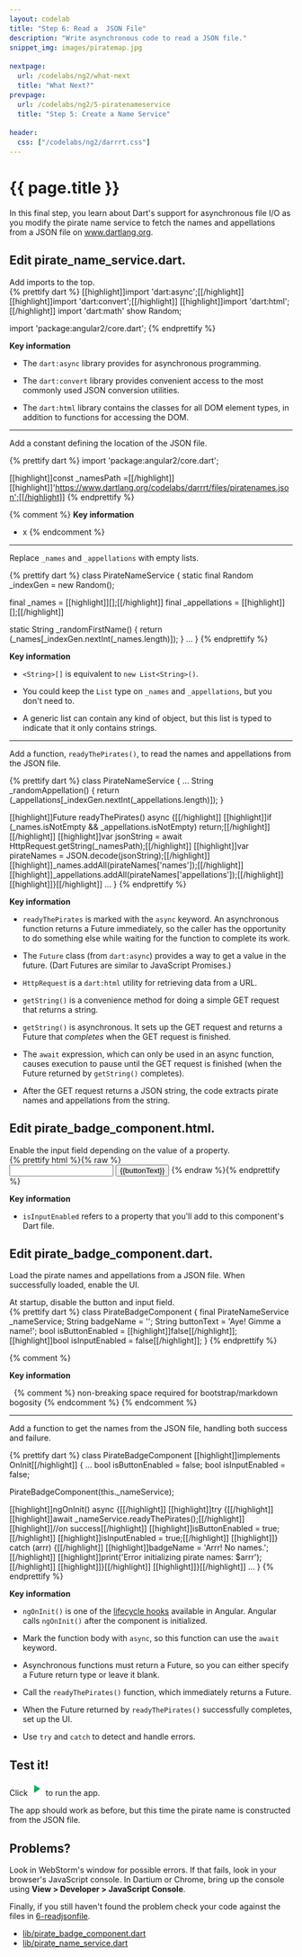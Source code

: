 ```yaml
---
layout: codelab
title: "Step 6: Read a  JSON File"
description: "Write asynchronous code to read a JSON file."
snippet_img: images/piratemap.jpg

nextpage:
  url: /codelabs/ng2/what-next
  title: "What Next?"
prevpage:
  url: /codelabs/ng2/5-piratenameservice
  title: "Step 5: Create a Name Service"

header:
  css: ["/codelabs/ng2/darrrt.css"]
---
```


# {{ page.title }}

In this final step, you learn about Dart's support for
asynchronous file I/O as you modify the pirate name service to fetch
the names and appellations from a JSON file on www.dartlang.org.

## <i class="fa fa-anchor"> </i> Edit pirate_name_service.dart.

<div class="trydart-step-details" markdown="1">
Add imports to the top.
</div>

<div class="row"> <div class="col-md-7" markdown="1">

<div class="trydart-step-details" markdown="1">
{% prettify dart %}
[[highlight]]import 'dart:async';[[/highlight]]
[[highlight]]import 'dart:convert';[[/highlight]]
[[highlight]]import 'dart:html';[[/highlight]]
import 'dart:math' show Random;

import 'package:angular2/core.dart';
{% endprettify %}
</div>

</div> <div class="col-md-5" markdown="1">

<i class="fa fa-key key-header"> </i> <strong> Key information </strong>

* The `dart:async` library provides for asynchronous programming.

* The `dart:convert` library provides convenient access to the most
  commonly used JSON conversion utilities.

* The `dart:html` library contains the classes for all DOM element
  types, in addition to functions for accessing the DOM.

</div></div>

<div class="trydart-step-details" markdown="1">

<hr>

Add a constant defining the location of the JSON file.
</div>

<div class="row"> <div class="col-md-7" markdown="1">

<div class="trydart-step-details" markdown="1">
{% prettify dart %}
import 'package:angular2/core.dart';

[[highlight]]const _namesPath =[[/highlight]]
    [[highlight]]'https://www.dartlang.org/codelabs/darrrt/files/piratenames.json';[[/highlight]]
{% endprettify %}
</div>

</div> <div class="col-md-5" markdown="1">

{% comment %}
<i class="fa fa-key key-header"> </i> <strong> Key information </strong>

* x
{% endcomment %}

</div></div>

<div class="trydart-step-details" markdown="1">

<hr>

Replace `_names` and `_appellations` with empty lists.
</div>

<div class="row"> <div class="col-md-7" markdown="1">

<div class="trydart-step-details" markdown="1">
{% prettify dart %}
class PirateNameService {
  static final Random _indexGen = new Random();

  final _names = [[highlight]]<String>[];[[/highlight]]
  final _appellations = [[highlight]]<String>[];[[/highlight]]

  static String _randomFirstName() {
    return (_names[_indexGen.nextInt(_names.length)]);
  }
  ...
}
{% endprettify %}
</div>

</div> <div class="col-md-5" markdown="1">

<i class="fa fa-key key-header"> </i> <strong> Key information </strong>

* `<String>[]` is equivalent to `new List<String>()`.

* You could keep the `List` type on `_names` and `_appellations`,
  but you don't need to.

* A generic list can contain any kind of object,
  but this list is typed to indicate that it only contains strings.

</div></div>

<div class="trydart-step-details" markdown="1">

<hr>

Add a function, `readyThePirates()`,
to read the names and appellations from the JSON file.
</div>

<div class="row"> <div class="col-md-7" markdown="1">

<div class="trydart-step-details" markdown="1">
{% prettify dart %}
class PirateNameService {
  ...
  String _randomAppellation() {
    return (_appellations[_indexGen.nextInt(_appellations.length)]);
  }

  [[highlight]]Future readyThePirates() async {[[/highlight]]
    [[highlight]]if (_names.isNotEmpty && _appellations.isNotEmpty) return;[[/highlight]]
[[/highlight]]
    [[highlight]]var jsonString = await HttpRequest.getString(_namesPath);[[/highlight]]
    [[highlight]]var pirateNames = JSON.decode(jsonString);[[/highlight]]
    [[highlight]]_names.addAll(pirateNames['names']);[[/highlight]]
    [[highlight]]_appellations.addAll(pirateNames['appellations']);[[/highlight]]
  [[highlight]]}[[/highlight]]
  ...
}
{% endprettify %}
</div>

</div> <div class="col-md-5" markdown="1">

<i class="fa fa-key key-header"> </i> <strong> Key information </strong>

* `readyThePirates` is marked with the `async` keyword.
  An asynchronous function returns a Future immediately,
  so the caller has the opportunity to do something else while
  waiting for the function to complete its work.

* The `Future` class (from `dart:async`)
  provides a way to get a value in the future.
  (Dart Futures are similar to JavaScript Promises.)

* `HttpRequest` is a `dart:html` utility for retrieving data from a URL.

* `getString()` is a convenience method for doing a simple GET
  request that returns a string.

* `getString()` is asynchronous. It sets up the GET request
  and returns a Future that _completes_ when the GET request
  is finished.

* The `await` expression, which can only be used in an async function,
  causes execution to pause until the GET request is finished
  (when the Future returned by `getString()` completes).

* After the GET request returns a JSON string, the code extracts
  pirate names and appellations from the string.

</div></div>

## <i class="fa fa-anchor"> </i> Edit pirate_badge_component.html.

<div class="trydart-step-details" markdown="1">
Enable the input field depending on the value of a property.
</div>

<div class="row"> <div class="col-md-7" markdown="1">

<div class="trydart-step-details" markdown="1">
{% prettify html %}{% raw %}
<div class="widgets">
  <input [[highlight]][disabled]="!isInputEnabled"[[/highlight]] (input)="updateBadge($event.target.value)"
         type="text" maxlength="15">
  <button [disabled]="!isButtonEnabled" (click)="generateBadge()">
    {{buttonText}}
  </button>
{% endraw %}{% endprettify %}
</div>

</div> <div class="col-md-5" markdown="1">

<i class="fa fa-key key-header"> </i> <strong> Key information </strong>

* `isInputEnabled` refers to a property that you'll add to this component's
  Dart file.

</div></div>

## <i class="fa fa-anchor"> </i> Edit pirate_badge_component.dart.

Load the pirate names and appellations from a JSON file.
When successfully loaded, enable the UI.

<div class="trydart-step-details" markdown="1">
At startup, disable the button and input field.
</div>

<div class="row"> <div class="col-md-7" markdown="1">

<div class="trydart-step-details" markdown="1">
{% prettify dart %}
class PirateBadgeComponent {
  final PirateNameService _nameService;
  String badgeName = '';
  String buttonText = 'Aye! Gimme a name!';
  bool isButtonEnabled = [[highlight]]false[[/highlight]];
  [[highlight]]bool isInputEnabled = false[[/highlight]];
}
{% endprettify %}
</div>

</div> <div class="col-md-5" markdown="1">

{% comment %}

<i class="fa fa-key key-header"> </i> <strong> Key information </strong>

&nbsp; {% comment %} non-breaking space required for bootstrap/markdown bogosity {% endcomment %}
{% endcomment %}

</div></div>


<div class="trydart-step-details" markdown="1">

<hr>

Add a function to get the names from the JSON file,
handling both success and failure.
</div>

<div class="row"> <div class="col-md-7" markdown="1">

<div class="trydart-step-details" markdown="1">
{% prettify dart %}
class PirateBadgeComponent [[highlight]]implements OnInit[[/highlight]] {
  ...
  bool isButtonEnabled = false;
  bool isInputEnabled = false;

  PirateBadgeComponent(this._nameService);

  [[highlight]]ngOnInit() async {[[/highlight]]
    [[highlight]]try {[[/highlight]]
      [[highlight]]await _nameService.readyThePirates();[[/highlight]]
      [[highlight]]//on success[[/highlight]]
      [[highlight]]isButtonEnabled = true;[[/highlight]]
      [[highlight]]isInputEnabled = true;[[/highlight]]
    [[highlight]]} catch (arrr) {[[/highlight]]
      [[highlight]]badgeName = 'Arrr! No names.';[[/highlight]]
      [[highlight]]print('Error initializing pirate names: $arrr');[[/highlight]]
    [[highlight]]}[[/highlight]]
  [[highlight]]}[[/highlight]]
  ...
}
{% endprettify %}
</div>

</div> <div class="col-md-5" markdown="1">

<i class="fa fa-key key-header"> </i> <strong> Key information </strong>

* `ngOnInit()` is one of the
  [lifecycle hooks](https://angular.io/docs/dart/latest/guide/lifecycle-hooks.html)
  available in Angular. Angular calls `ngOnInit()` after the component
  is initialized.

* Mark the function body with `async`, so this function can use
  the `await` keyword.

* Asynchronous functions must return a Future, so you can either
  specify a Future return type or leave it blank.

* Call the `readyThePirates()` function, which immediately returns
  a Future.

* When the Future returned by `readyThePirates()` successfully completes,
  set up the UI.

* Use `try` and `catch` to detect and handle errors.

</div></div>

## <i class="fa fa-anchor"> </i> Test it!

<div class="trydart-step-details" markdown="1">

Click <img src="images/run.png" alt="the green arrow"> to run the app.

The app should work as before, but this time the pirate name is
constructed from the JSON file.
</div>

## Problems?

Look in WebStorm's window for possible errors.
If that fails, look in your browser's JavaScript console.
In Dartium or Chrome, bring up the console using
**View > Developer > JavaScript Console**.

Finally, if you still haven't found the problem
check your code against the files in
[6-readjsonfile](https://github.com/dart-lang/one-hour-codelab/tree/ng2/ng2/6-readjsonfile).

* [lib/pirate_badge_component.dart](https://raw.githubusercontent.com/dart-lang/one-hour-codelab/ng2/ng2/6-readjsonfile/lib/pirate_badge_component.dart)
* [lib/pirate_name_service.dart](https://raw.githubusercontent.com/dart-lang/one-hour-codelab/ng2/ng2/6-readjsonfile/lib/pirate_name_service.dart)
